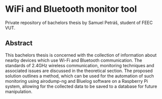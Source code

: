 # WiFi and Bluetooth monitor tool

Private repository of bachelors thesis by Samuel Petráš, student of FEEC VUT.

## Abstract
This bachelors thesis is concerned with the collection of information about nearby devices which use Wi-Fi and Bluetooth communication. The standards of 2.4GHz wireless communication, monitoring techniques and associated issues are discussed in the theoretical section. The proposed solution outlines a method, which can be used for the automation of such monitoring using airodump-ng and Bluelog software on a Raspberry Pi system, allowing for the collected data to be saved to a database for future manipulation.
